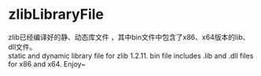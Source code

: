 # zlibLibraryFile
zlib已经编译好的静、动态库文件 ，其中bin文件中包含了x86、x64版本的lib、dll文件。  
static and dynamic library file for zlib 1.2.11. bin file includes .lib and .dll files for x86 and x64.
Enjoy~
